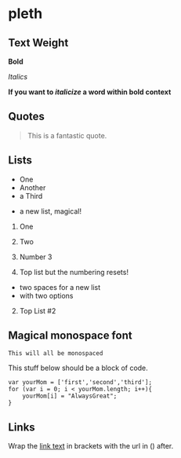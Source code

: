 # pleth

## Text Weight
**Bold**

*Italics*

**If you want to _italicize_ a word within bold context**

## Quotes
> This is a fantastic quote.

## Lists
* One
* Another
* a Third
- a new list, magical!

1. One
2. Two
3. Number 3

1. Top list but the numbering resets!
  * two spaces for a new list
  * with two options
2. Top List #2

## Magical monospace font
`This will all be monospaced`

This stuff below should be a block of code.
```
var yourMom = ['first','second','third'];
for (var i = 0; i < yourMom.length; i++){
	yourMom[i] = "AlwaysGreat";
}
```

## Links
Wrap the [link text](http://www.google.com) in brackets with the url in () after.